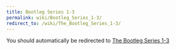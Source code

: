 ```yaml
---
title: Bootleg Series 1-3
permalink: wiki/Bootleg_Series_1-3/
redirect_to: /wiki/The_Bootleg_Series_1-3/
---
```


You should automatically be redirected to [The Bootleg Series 1-3](/wiki/The_Bootleg_Series_1-3/)
